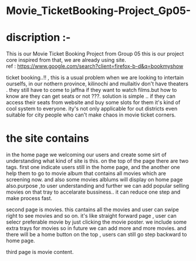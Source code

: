 # Movie_TicketBooking-Project_Gp05-

# discription :-
This is our Movie Ticket Booking Project from Group 05
this is our project core inspired from that, we are already using site.   
ref : https://www.google.com/search?client=firefox-b-d&q=bookmyshow

ticket booking..!! , this is a usual problem when we are looking to intertain ourselfs, in our nothern province, kilinochi and mullaitiv don't have theaters . they still  have to come to jaffna if they want to watch films.but how to know are they can get seats or not ???. solution is simple .. if they can access their seats from website and buy some slots for them  it's kind of cool system to everyone. ity's not only applicable for out districts even suitable for city people who can't make chaos in movie ticket corners.

# the site contains

in the home page we welcoming our users and create some sirt of understanding what kind of site is this.
on the top of the page there are two tags. first one indicate users still in the home page, and the another one help them to go to movie album that contains all movies which are screening now.
and also some movies alblums will display on home page also.purpose ,to user understanding and further we can add popular selling movies on that tray to accelarate bussiness.. it can reduce one step and make process fast.

second page is movies.
this cantains all the movies and  user can swipe right to see movies and so on. it's like straight forward page , user can selecr preferable movie by just clicking the movie poster. we include some extra trays for movies so in future we can add more and more movies. and there will be a home button on the top , users can still go step backward to home page.

third page is movie content.
